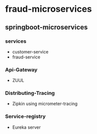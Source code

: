 # fraud-microservices
 ## springboot-microservices
### services

 - customer-service
 - fraud-service
### Api-Gateway 
 - ZUUL

### Distributing-Tracing 
 - Zipkin using micrometer-tracing

### Service-registry
 - Eureka server 



